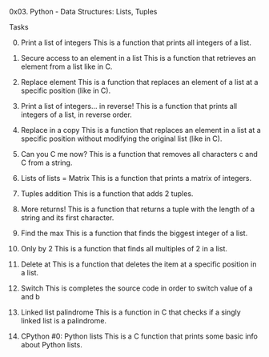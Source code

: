 0x03. Python - Data Structures: Lists, Tuples

Tasks

0. Print a list of integers
This is a function that prints all integers of a list.

1. Secure access to an element in a list
This is a function that retrieves an element from a list like in C.

2. Replace element
This is a function that replaces an element of a list at a specific position (like in C).

3. Print a list of integers... in reverse!
This is a function that prints all integers of a list, in reverse order.

4. Replace in a copy
This is a function that replaces an element in a list at a specific position without modifying the original list (like in C).

5. Can you C me now?
This is a function that removes all characters c and C from a string.

6. Lists of lists = Matrix
This is a function that prints a matrix of integers.

7. Tuples addition
This is a function that adds 2 tuples.

8. More returns!
This is a function that returns a tuple with the length of a string and its first character.

9. Find the max
This is a function that finds the biggest integer of a list.

10. Only by 2
This is a function that finds all multiples of 2 in a list.

11. Delete at
This is a function that deletes the item at a specific position in a list.

12. Switch
This is completes the source code in order to switch value of a and b

13. Linked list palindrome
This is a function in C that checks if a singly linked list is a palindrome.

14. CPython #0: Python lists
This is a C function that prints some basic info about Python lists.
